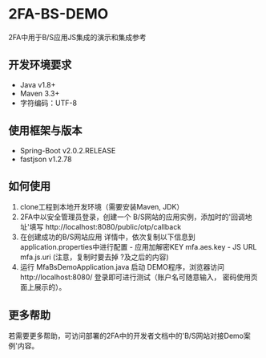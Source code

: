 # 2FA-BS-DEMO
2FA中用于B/S应用JS集成的演示和集成参考 

## 开发环境要求
- Java  v1.8+
- Maven 3.3+
- 字符编码：UTF-8

## 使用框架与版本
- Spring-Boot  v2.0.2.RELEASE
- fastjson v1.2.78


## 如何使用
1. clone工程到本地开发环境（需要安装Maven, JDK）
2. 2FA中以安全管理员登录，创建一个 B/S网站的应用实例，添加时的'回调地址'填写 http://localhost:8080/public/otp/callback
3. 在创建成功的B/S网站应用 详情中，依次复制以下信息到application.properties中进行配置
                - 应用加解密KEY    mfa.aes.key
                - JS URL                 mfa.js.uri  (注意，复制时要去掉 ?及之后的内容)
4. 运行 MfaBsDemoApplication.java 启动 DEMO程序，浏览器访问 http://localhost:8080/ 登录即可进行测试（账户名可随意输入，
密码使用页面上展示的）。           


## 更多帮助
若需要更多帮助，可访问部署的2FA中的开发者文档中的'B/S网站对接Demo案例'内容。
      